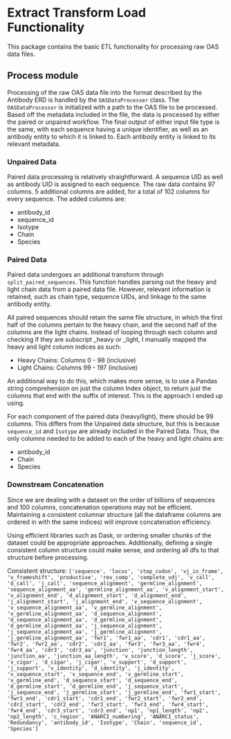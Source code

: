 # Extract Transform Load Functionality

This package contains the basic ETL functionality for processing raw OAS data files.

## Process module

Processing of the raw OAS data file into the format described by the Antibody ERD is handled by the `OASDataProcesser` class. The `OASDataProcessor` is initialized with a path to the OAS file to be processed. Based off the metadata included in the file, the data is processed by either the paired or unpaired workflow. The final output of either input file type is the same, with each sequence having a unique identifier, as well as an antibody entity to which it is linked to. Each antibody entity is linked to its relevant metadata. 

### Unpaired Data

Paired data processing is relatively straightforward. A sequence UID as well as antibody UID is assigned to each sequence. The raw data contains 97 columns. 5 additional columns are added, for a total of 102 columns for every sequence. The added columns are:
- antibody_id
- sequence_id
- Isotype
- Chain
- Species

### Paired Data

Paired data undergoes an additional transform through `split_paired_sequences`. This function handles parsing out the heavy and light chain data from a paired data file. However, relevant information is retained, such as chain type, sequence UIDs, and linkage to the same antibody entity.

All paired sequences should retain the same file structure, in which the first half of the columns pertain to the heavy chain, and the second half of the columns are the light chains. Instead of looping through each column and checking if they are subscript _heavy or _light, I manually mapped the heavy and light column indices as such:

- Heavy Chains: Columns 0 - 98 (inclusive)
- Light Chains: Columns 99 - 197 (inclusive)

An additional way to do this, which makes more sense, is to use a Pandas string comprehension on just the column Index object, to return just the columns that end with the suffix of interest. This is the approach I ended up using.

For each component of the paired data (heavy/light), there should be 99 columns. This differs from the Unpaired data structure, but this is because `sequence_id` and `Isotype` are already included in the Paired Data. Thus, the only columns needed to be added to each of the heavy and light chains are:
- antibody_id
- Chain
- Species

### Downstream Concatenation

Since we are dealing with a dataset on the order of billions of sequences and 100 columns, concatenation operations may not be efficient. Maintaining a consistent columnar structure (all the dataframe columns are ordered in with the same indices) will improve concatenation efficiency.

Using efficient libraries such as Dask, or ordering smaller chunks of the dataset could be appropriate approaches. Additionally, defining a single consistent column structure could make sense, and ordering all dfs to that structure before processing. 

Consistent structure:
`['sequence',
 'locus',
 'stop_codon',
 'vj_in_frame',
 'v_frameshift',
 'productive',
 'rev_comp',
 'complete_vdj',
 'v_call',
 'd_call',
 'j_call',
 'sequence_alignment',
 'germline_alignment',
 'sequence_alignment_aa',
 'germline_alignment_aa',
 'v_alignment_start',
 'v_alignment_end',
 'd_alignment_start',
 'd_alignment_end',
 'j_alignment_start',
 'j_alignment_end',
 'v_sequence_alignment',
 'v_sequence_alignment_aa',
 'v_germline_alignment',
 'v_germline_alignment_aa',
 'd_sequence_alignment',
 'd_sequence_alignment_aa',
 'd_germline_alignment',
 'd_germline_alignment_aa',
 'j_sequence_alignment',
 'j_sequence_alignment_aa',
 'j_germline_alignment',
 'j_germline_alignment_aa',
 'fwr1',
 'fwr1_aa',
 'cdr1',
 'cdr1_aa',
 'fwr2',
 'fwr2_aa',
 'cdr2',
 'cdr2_aa',
 'fwr3',
 'fwr3_aa',
 'fwr4',
 'fwr4_aa',
 'cdr3',
 'cdr3_aa',
 'junction',
 'junction_length',
 'junction_aa',
 'junction_aa_length',
 'v_score',
 'd_score',
 'j_score',
 'v_cigar',
 'd_cigar',
 'j_cigar',
 'v_support',
 'd_support',
 'j_support',
 'v_identity',
 'd_identity',
 'j_identity',
 'v_sequence_start',
 'v_sequence_end',
 'v_germline_start',
 'v_germline_end',
 'd_sequence_start',
 'd_sequence_end',
 'd_germline_start',
 'd_germline_end',
 'j_sequence_start',
 'j_sequence_end',
 'j_germline_start',
 'j_germline_end',
 'fwr1_start',
 'fwr1_end',
 'cdr1_start',
 'cdr1_end',
 'fwr2_start',
 'fwr2_end',
 'cdr2_start',
 'cdr2_end',
 'fwr3_start',
 'fwr3_end',
 'fwr4_start',
 'fwr4_end',
 'cdr3_start',
 'cdr3_end',
 'np1',
 'np1_length',
 'np2',
 'np2_length',
 'c_region',
 'ANARCI_numbering',
 'ANARCI_status',
 'Redundancy',
 'antibody_id',
 'Isotype',
 'Chain',
 'sequence_id',
 'Species']`